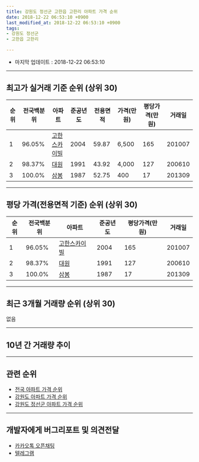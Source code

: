 ```yaml
---
title: 강원도 정선군 고한읍 고한리 아파트 가격 순위
date: 2018-12-22 06:53:10 +0900
last_modified_at: 2018-12-22 06:53:10 +0900
tags:
- 강원도 정선군
- 고한읍 고한리

---
```


* 마지막 업데이트 : 2018-12-22 06:53:10

---

## 최고가 실거래 기준 순위 (상위 30)


|순위|전국백분위|아파트|준공년도|전용면적|가격(만원)|평당가격(만원)|거래일|
|---|---|---|---|---|---|---|---|
|1|96.05%|[고한스카이빌](https://search.naver.com/search.naver?query=%EA%B0%95%EC%9B%90%EB%8F%84+%EC%A0%95%EC%84%A0%EA%B5%B0+%EA%B3%A0%ED%95%9C%EC%9D%8D+%EA%B3%A0%ED%95%9C%EB%A6%AC+%EA%B3%A0%ED%95%9C%EC%8A%A4%EC%B9%B4%EC%9D%B4%EB%B9%8C)|2004|59.87|6,500|165|201007|
|2|98.37%|[대원](https://search.naver.com/search.naver?query=%EA%B0%95%EC%9B%90%EB%8F%84+%EC%A0%95%EC%84%A0%EA%B5%B0+%EA%B3%A0%ED%95%9C%EC%9D%8D+%EA%B3%A0%ED%95%9C%EB%A6%AC+%EB%8C%80%EC%9B%90)|1991|43.92|4,000|127|200610|
|3|100.0%|[삼봉](https://search.naver.com/search.naver?query=%EA%B0%95%EC%9B%90%EB%8F%84+%EC%A0%95%EC%84%A0%EA%B5%B0+%EA%B3%A0%ED%95%9C%EC%9D%8D+%EA%B3%A0%ED%95%9C%EB%A6%AC+%EC%82%BC%EB%B4%89)|1987|52.75|400|17|201309|


---

## 평당 가격(전용면적 기준) 순위 (상위 30)


|순위|전국백분위|아파트|준공년도|평당가격(만원)|거래일|
|---|---|---|---|---|---|
|1|96.05%|[고한스카이빌](https://search.naver.com/search.naver?query=%EA%B0%95%EC%9B%90%EB%8F%84+%EC%A0%95%EC%84%A0%EA%B5%B0+%EA%B3%A0%ED%95%9C%EC%9D%8D+%EA%B3%A0%ED%95%9C%EB%A6%AC+%EA%B3%A0%ED%95%9C%EC%8A%A4%EC%B9%B4%EC%9D%B4%EB%B9%8C)|2004|165|201007|
|2|98.37%|[대원](https://search.naver.com/search.naver?query=%EA%B0%95%EC%9B%90%EB%8F%84+%EC%A0%95%EC%84%A0%EA%B5%B0+%EA%B3%A0%ED%95%9C%EC%9D%8D+%EA%B3%A0%ED%95%9C%EB%A6%AC+%EB%8C%80%EC%9B%90)|1991|127|200610|
|3|100.0%|[삼봉](https://search.naver.com/search.naver?query=%EA%B0%95%EC%9B%90%EB%8F%84+%EC%A0%95%EC%84%A0%EA%B5%B0+%EA%B3%A0%ED%95%9C%EC%9D%8D+%EA%B3%A0%ED%95%9C%EB%A6%AC+%EC%82%BC%EB%B4%89)|1987|17|201309|


---

## 최근 3개월 거래량 순위 (상위 30)

없음

---

## 10년 간 거래량 추이


<div style="width:100%;">
    <canvas id="deal_progress" height="250"></canvas>
</div>

<script>
new Chart(document.getElementById("deal_progress"), {
    type: 'line',
    data: {
        labels: ['200812','200901','200902','200903','200904','200905','200906','200907','200908','200909','200910','200911','200912','201001','201002','201003','201004','201005','201006','201007','201008','201009','201010','201011','201012','201101','201102','201103','201104','201105','201106','201107','201108','201109','201110','201111','201112','201201','201202','201203','201204','201205','201206','201207','201208','201209','201210','201211','201212','201301','201302','201303','201304','201305','201306','201307','201308','201309','201310','201311','201312','201401','201402','201403','201404','201405','201406','201407','201408','201409','201410','201411','201412','201501','201502','201503','201504','201505','201506','201507','201508','201509','201510','201511','201512','201601','201602','201603','201604','201605','201606','201607','201608','201609','201610','201611','201612','201701','201702','201703','201704','201705','201706','201707','201708','201709','201710','201711','201712','201801','201802','201803','201804','201805','201806','201807','201808','201809','201810','201811','201812'],
        datasets: [{
            label: '실거래 수',
            pointRadius: 1,
            data: [2, 0, 0, 2, 0, 0, 0, 0, 1, 1, 5, 0, 0, 0, 0, 0, 1, 4, 1, 5, 0, 0, 0, 0, 0, 0, 1, 1, 0, 2, 0, 1, 0, 0, 0, 1, 0, 1, 0, 0, 0, 1, 0, 0, 3, 2, 0, 5, 0, 1, 0, 0, 1, 4, 2, 0, 0, 6, 1, 3, 0, 1, 0, 0, 1, 0, 0, 3, 0, 1, 4, 2, 0, 0, 0, 1, 0, 0, 1, 0, 2, 1, 8, 3, 1, 1, 0, 0, 0, 5, 1, 1, 1, 0, 0, 0, 0, 0, 0, 0, 0, 0, 0, 0, 0, 0, 0, 0, 0, 0, 0, 0, 1, 0, 0, 0, 0, 0, 0, 0, 0],
            borderColor: "rgba(255, 201, 14, 1)",
            backgroundColor: "rgba(255, 201, 14, 0.5)",
            fill: true,
        }]
    },
    options: {
        responsive: true,
        title: {
            display: true,
            text: '10년간 거래량 추이'
        },
        tooltips: {
            mode: 'index',
            intersect: false,
        },
        hover: {
            mode: 'nearest',
            intersect: true
        },
        scales: {
            xAxes: [{
                display: true,
                scaleLabel: {
                    display: true,
                    labelString: '년/월'
                }
            }],
            yAxes: [{
                display: true,
                ticks: {
                    suggestedMin: 0,
                },
                scaleLabel: {
                    display: true,
                    labelString: '실거래 수'
                }
            }]
        }
    }
});

</script>


---

## 관련 순위

- [전국 아파트 가격 순위](https://inasie.github.io/apt-ranking/전국)
- [강원도 아파트 가격 순위](https://inasie.github.io/apt-ranking/강원도)
- [강원도 정선군 아파트 가격 순위](https://inasie.github.io/apt-ranking/강원도-정선군)


---

## 개발자에게 버그리포트 및 의견전달

- [카카오톡 오픈채팅](https://open.kakao.com/o/gLJUAP4)
- [텔레그램](https://t.me/inasie)

